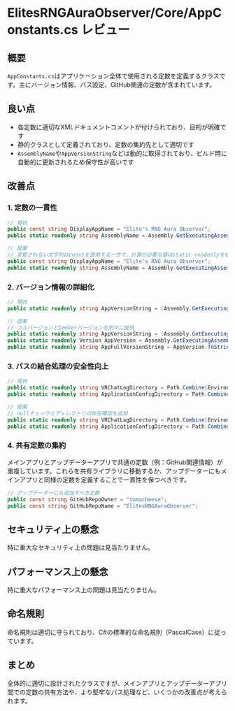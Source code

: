 # ElitesRNGAuraObserver/Core/AppConstants.cs レビュー

## 概要

`AppConstants.cs`はアプリケーション全体で使用される定数を定義するクラスです。主にバージョン情報、パス設定、GitHub関連の定数が含まれています。

## 良い点

- 各定数に適切なXMLドキュメントコメントが付けられており、目的が明確です
- 静的クラスとして定義されており、定数の集約先として適切です
- `AssemblyName`や`AppVersionString`などは動的に取得されており、ビルド時に自動的に更新されるため保守性が高いです

## 改善点

### 1. 定数の一貫性

```csharp
// 現状
public const string DisplayAppName = "Elite's RNG Aura Observer";
public static readonly string AssemblyName = Assembly.GetExecutingAssembly().GetName().Name ?? string.Empty;

// 提案
// 変更されない文字列はconstを使用する一方で、計算が必要な値はstatic readonlyを使用するよう一貫性を持たせる
public const string DisplayAppName = "Elite's RNG Aura Observer";
public static readonly string AssemblyName = Assembly.GetExecutingAssembly().GetName().Name ?? string.Empty;
```

### 2. バージョン情報の詳細化

```csharp
// 現状
public static readonly string AppVersionString = (Assembly.GetExecutingAssembly().GetName().Version ?? new Version(0, 0, 0)).ToString(3);

// 提案
// フルバージョンとSemVerバージョンを別々に提供
public static readonly string AppVersionString = (Assembly.GetExecutingAssembly().GetName().Version ?? new Version(0, 0, 0)).ToString(3); // Major.Minor.Patch
public static readonly Version AppVersion = Assembly.GetExecutingAssembly().GetName().Version ?? new Version(0, 0, 0);
public static readonly string AppFullVersionString = AppVersion.ToString(); // Major.Minor.Build.Revision
```

### 3. パスの結合処理の安全性向上

```csharp
// 現状
public static readonly string VRChatLogDirectory = Path.Combine(Environment.GetFolderPath(Environment.SpecialFolder.UserProfile), "AppData", "LocalLow", "VRChat", "VRChat");
public static readonly string ApplicationConfigDirectory = Path.Combine(Environment.GetFolderPath(Environment.SpecialFolder.LocalApplicationData), GitHubRepoOwner, GitHubRepoName);

// 提案
// nullチェックとディレクトリの存在確認を追加
public static readonly string VRChatLogDirectory = Path.Combine(Environment.GetFolderPath(Environment.SpecialFolder.UserProfile) ?? string.Empty, "AppData", "LocalLow", "VRChat", "VRChat");
public static readonly string ApplicationConfigDirectory = Path.Combine(Environment.GetFolderPath(Environment.SpecialFolder.LocalApplicationData) ?? string.Empty, GitHubRepoOwner, GitHubRepoName);
```

### 4. 共有定数の集約

メインアプリとアップデーターアプリで共通の定数（例：GitHub関連情報）が重複しています。これらを共有ライブラリに移動するか、アップデーターにもメインアプリと同様の定数を定義することで一貫性を保つべきです。

```csharp
// アップデーターにも追加すべき定数
public const string GitHubRepoOwner = "tomacheese";
public const string GitHubRepoName = "ElitesRNGAuraObserver";
```

## セキュリティ上の懸念

特に重大なセキュリティ上の問題は見当たりません。

## パフォーマンス上の懸念

特に重大なパフォーマンス上の問題は見当たりません。

## 命名規則

命名規則は適切に守られており、C#の標準的な命名規則（PascalCase）に従っています。

## まとめ

全体的に適切に設計されたクラスですが、メインアプリとアップデーターアプリ間での定数の共有方法や、より堅牢なパス処理など、いくつかの改善点が考えられます。
